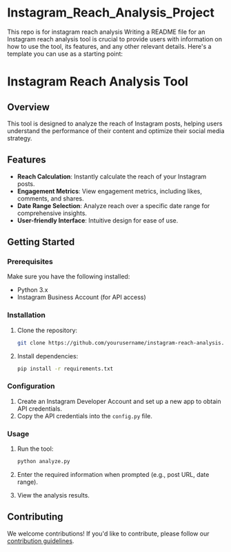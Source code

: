 # Instagram_Reach_Analysis_Project
This repo is for instagram reach analysis
Writing a README file for an Instagram reach analysis tool is crucial to provide users with information on how to use the tool, its features, and any other relevant details. Here's a template you can use as a starting point:

# Instagram Reach Analysis Tool

## Overview

This tool is designed to analyze the reach of Instagram posts, helping users understand the performance of their content and optimize their social media strategy.

## Features

- **Reach Calculation**: Instantly calculate the reach of your Instagram posts.
- **Engagement Metrics**: View engagement metrics, including likes, comments, and shares.
- **Date Range Selection**: Analyze reach over a specific date range for comprehensive insights.
- **User-friendly Interface**: Intuitive design for ease of use.

## Getting Started

### Prerequisites

Make sure you have the following installed:

- Python 3.x
- Instagram Business Account (for API access)

### Installation

1. Clone the repository:

   ```bash
   git clone https://github.com/yourusername/instagram-reach-analysis.git
   ```

2. Install dependencies:

   ```bash
   pip install -r requirements.txt
   ```

### Configuration

1. Create an Instagram Developer Account and set up a new app to obtain API credentials.
2. Copy the API credentials into the `config.py` file.

### Usage

1. Run the tool:

   ```bash
   python analyze.py
   ```

2. Enter the required information when prompted (e.g., post URL, date range).

3. View the analysis results.

## Contributing

We welcome contributions! If you'd like to contribute, please follow our [contribution guidelines](CONTRIBUTING.md).

